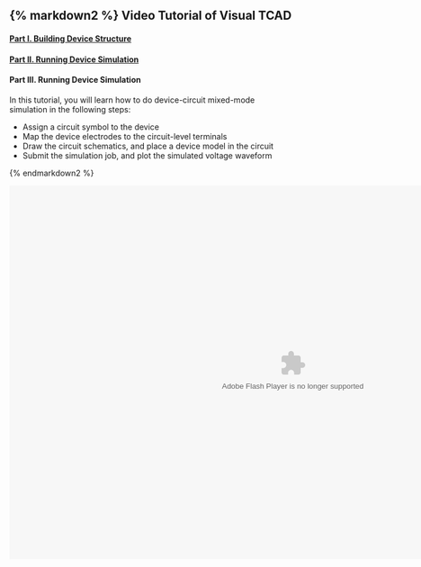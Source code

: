 <div class="box" >

{% markdown2 %}
Video Tutorial of Visual TCAD
------------------------------

#### [Part I. Building Device Structure](Tutorial-VisualTCAD-1:wide)

#### [Part II. Running Device Simulation](Tutorial-VisualTCAD-2:wide)

#### Part III. Running Device Simulation

In this tutorial, you will learn how to do device-circuit mixed-mode simulation in the following steps:

 * Assign a circuit symbol to the device
 * Map the device electrodes to the circuit-level terminals
 * Draw the circuit schematics, and place a device model in the circuit
 * Submit the simulation job, and plot the simulated voltage waveform


{% endmarkdown2 %}
<OBJECT classid="clsid:D27CDB6E-AE6D-11cf-96B8-444553540000" codebase="http://download.macromedia.com/pub/shockwave/cabs/flash/swflash.cab#version=9,0,0,28;" WIDTH="1008" HEIGHT="664">
  <PARAM NAME="movie" VALUE="/static/media/vtcad/demo3_toolbar.swf" /> 
  <PARAM NAME="quality" VALUE="high" />
  <PARAM NAME="bgcolor" VALUE="#FFFFFF">
  <param name="allowFullScreen" value="true" >
  <EMBED src="/static/media/vtcad/demo3_toolbar.swf" allowfullscreen="true" quality="high" bgcolor="#FFFFFF"  WIDTH="1008" HEIGHT="664" TYPE="application/x-shockwave-flash" PLUGINSPAGE="http://www.macromedia.com/shockwave/download/index.cgi?P1_Prod_Version=ShockwaveFlash"></EMBED>
</OBJECT>

</div>

